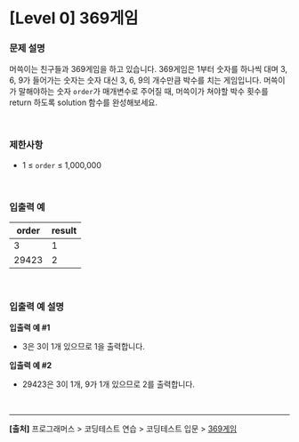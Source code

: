 # [Level 0] 369게임

### 문제 설명
머쓱이는 친구들과 369게임을 하고 있습니다. 369게임은 1부터 숫자를 하나씩 대며 3, 6, 9가 들어가는 숫자는 숫자 대신 3, 6, 9의 개수만큼 박수를 치는 게임입니다. 머쓱이가 말해야하는 숫자 `order`가 매개변수로 주어질 때, 머쓱이가 쳐야할 박수 횟수를 return 하도록 solution 함수를 완성해보세요.

<br>

### 제한사항
* 1 ≤ `order` ≤ 1,000,000

<br>

### 입출력 예
|order|result|
|---|---|
|3|1|
|29423|2|

<br>

### 입출력 예 설명
**입출력 예 #1**
* 3은 3이 1개 있으므로 1을 출력합니다.

**입출력 예 #2**
* 29423은 3이 1개, 9가 1개 있으므로 2를 출력합니다.

<br>

---
**[출처]** 프로그래머스 > 코딩테스트 연습 > 코딩테스트 입문 > [369게임](https://school.programmers.co.kr/learn/courses/30/lessons/120891)